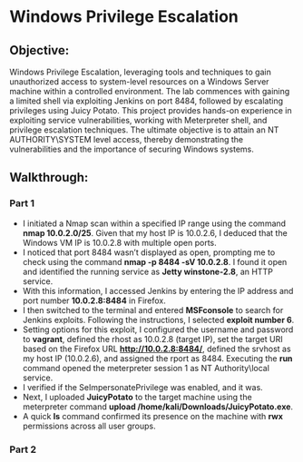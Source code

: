 # Windows Privilege Escalation

## Objective: 
Windows Privilege Escalation, leveraging tools and techniques to gain unauthorized access to system-level resources on a Windows Server machine within a controlled environment. The lab commences with gaining a limited shell via exploiting Jenkins on port 8484, followed by escalating privileges using Juicy Potato. This project provides hands-on experience in exploiting service vulnerabilities, working with Meterpreter shell, and privilege escalation techniques. The ultimate objective is to attain an NT AUTHORITY\SYSTEM level access, thereby demonstrating the vulnerabilities and the importance of securing Windows systems.

## Walkthrough:

### Part 1

- I initiated a Nmap scan within a specified IP range using the command **nmap 10.0.2.0/25**. Given that my host IP is 10.0.2.6, I deduced that the Windows VM IP is 10.0.2.8 with multiple open ports.
- I noticed that port 8484 wasn’t displayed as open, prompting me to check using the command **nmap -p 8484 -sV 10.0.2.8**. I found it open and identified the running service as **Jetty winstone-2.8**, an HTTP service.
- With this information, I accessed Jenkins by entering the IP address and port number **10.0.2.8:8484** in Firefox.
- I then switched to the terminal and entered **MSFconsole** to search for Jenkins exploits. Following the instructions, I selected **exploit number 6**.
- Setting options for this exploit, I configured the username and password to **vagrant**, defined the rhost as 10.0.2.8 (target IP), set the target URI based on the Firefox URL **http://10.0.2.8:8484/**, defined the srvhost as my host IP (10.0.2.6), and assigned the rport as 8484. Executing the **run** command opened the meterpreter session 1 as NT Authority\local service.
- I verified if the SeImpersonatePrivilege was enabled, and it was.
- Next, I uploaded **JuicyPotato** to the target machine using the meterpreter command **upload /home/kali/Downloads/JuicyPotato.exe**.
- A quick **ls** command confirmed its presence on the machine with **rwx** permissions across all user groups.

### Part 2
